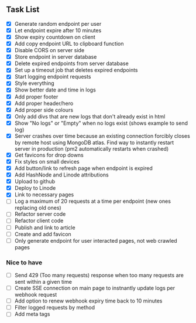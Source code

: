 ## Task List

- [x] Generate random endpoint per user
- [x] Let endpoint expire after 10 minutes
- [x] Show expiry countdown on client
- [x] Add copy endpoint URL to clipboard function
- [x] Disable CORS on server side
- [x] Store endpoint in server database
- [x] Delete expired endpoints from server database
- [x] Set up a timeout job that deletes expired endpoints
- [x] Start logging endpoint requests
- [x] Style everything
- [x] Show better date and time in logs
- [x] Add proper footer
- [x] Add proper header/hero
- [x] Add proper side colours
- [x] Only add divs that are new logs that don't already exist in html
- [x] Show "No logs" or "Empty" when no logs exist (shows example to send log)
- [x] Server crashes over time because an existing connection forcibly closes by remote host using MongoDB atlas. Find way to instantly restart server in production (pm2 automatically restarts when crashed)
- [x] Get favicons for drop downs
- [x] Fix styles on small devices
- [x] Add button/link to refresh page when endpoint is expired
- [x] Add HashNode and Linode attributions
- [x] Upload to github
- [x] Deploy to Linode
- [x] Link to necessary pages
- [ ] Log a maximum of 20 requests at a time per endpoint (new ones replacing old ones)
- [ ] Refactor server code
- [ ] Refactor client code
- [ ] Publish and link to article
- [ ] Create and add favicon
- [ ] Only generate endpoint for user interacted pages, not web crawled pages

### Nice to have
- [ ] Send 429 (Too many requests) response when too many requests are sent within a given time
- [ ] Create SSE connection on main page to instnantly update logs per webhook request
- [ ] Add option to renew webhook expiry time back to 10 minutes
- [ ] Filter logged requests by method
- [ ] Add meta tags